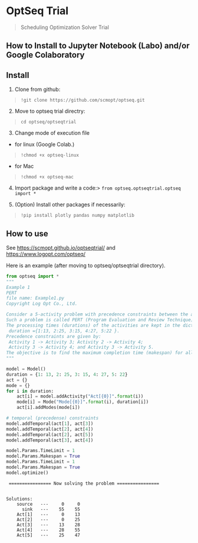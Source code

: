 # OptSeq Trial 
> Scheduling Optimization Solver Trial 

## How to Install to Jupyter Notebook (Labo) and/or Google Colaboratory

## Install

1. Clone from github:
> `!git clone https://github.com/scmopt/optseq.git`

2. Move to optseq trial directry:
> `cd optseq/optseqtrial`

3. Change mode of execution file

 - for linux (Google Colab.)  
 > `!chmod +x optseq-linux`   

 - for Mac 
 > `!chmod +x optseq-mac`  

4. Import package and write a code:> `from optseq.optseqtrial.optseq import *`
   
6. (Option) Install other packages if necessarily: 

> `!pip install plotly pandas numpy matplotlib`


## How to use

See https://scmopt.github.io/optseqtrial/  and  https://www.logopt.com/optseq/ 

Here is an example (after moving to optseq/optseqtrial directory). 

```python
from optseq import *
"""
Example 1
PERT
file name: Example1.py
Copyright Log Opt Co., Ltd.

Consider a 5-activity problem with precedence constraints between the activities.
Such a problem is called PERT (Program Evaluation and Review Technique).
The processing times (durations) of the activities are kept in the dictionary
 duration ={1:13, 2:25, 3:15, 4:27, 5:22 }.
Precedence constraints are given by:
 Activity 1 -> Activity 3; Activity 2 -> Activity 4;
 Activity 3 -> Activity 4; and Activity 3 -> Activity 5.
The objective is to find the maximum completion time (makespan) for all 5 activities.
"""

model = Model()
duration = {1: 13, 2: 25, 3: 15, 4: 27, 5: 22}
act = {}
mode = {}
for i in duration:
    act[i] = model.addActivity("Act[{0}]".format(i))
    mode[i] = Mode("Mode[{0}]".format(i), duration[i])
    act[i].addModes(mode[i])

# temporal (precedense) constraints
model.addTemporal(act[1], act[3])
model.addTemporal(act[2], act[4])
model.addTemporal(act[2], act[5])
model.addTemporal(act[3], act[4])

model.Params.TimeLimit = 1
model.Params.Makespan = True
model.Params.TimeLimit = 1
model.Params.Makespan = True
model.optimize()
```

    
     ================ Now solving the problem ================ 
    
    
    Solutions:
        source   ---     0     0
          sink   ---    55    55
        Act[1]   ---     0    13
        Act[2]   ---     0    25
        Act[3]   ---    13    28
        Act[4]   ---    28    55
        Act[5]   ---    25    47

